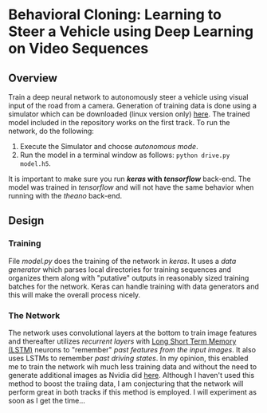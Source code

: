 # Behavioral Cloning: Learning to Steer a Vehicle using Deep Learning on Video Sequences

## Overview
Train a deep neural network to autonomously steer a vehicle using visual input of the road from a camera. Generation of training data is done using a simulator which can be downloaded (linux version only) [here](https://1drv.ms/u/s!AtmapBHRVgqWgVogVyWCNGntVbNx). The trained model included in the repository works on the first track. To run the network, do the following:

1. Execute the Simulator and choose _autonomous mode_.
2. Run the model in a terminal window as follows: `python drive.py model.h5`.  

It is important to make sure you run **_keras_ with _tensorflow_** back-end. The model was trained in _tensorflow_ and will not have the same behavior when running with the _theano_ back-end. 

## Design
### Training 
File _model.py_ does the training of the network in _keras_. It uses a _data generator_ which parses local directories for training sequences and organizes them along with "putative" outputs in reasonably sized training batches for the network. Keras can handle training with data generators and this will make the overall process nicely. 
### The Network
The network uses convolutional layers at the bottom to train image features and thereafter utilizes _recurrent layers_ with [Long Short Term Memory (LSTM)](https://en.wikipedia.org/wiki/Long_short-term_memory) neurons to "remember" _past features from the input images_. It also uses LSTMs to remember _past driving states_. In my opinion, this enabled me to train the network wih much less training data and without the need to generate additional images as Nvidia did [here](https://arxiv.org/abs/1604.07316). Although I haven't used this method to boost the traiing data, I am conjecturing that the network will perform great in both tracks if this method is employed. I will experiment as soon as I get the time...  
